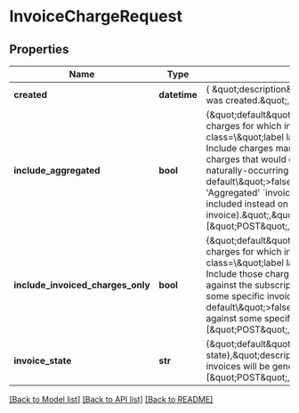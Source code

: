 # InvoiceChargeRequest

## Properties
Name | Type | Description | Notes
------------ | ------------- | ------------- | -------------
**created** | **datetime** | { \&quot;description\&quot; : \&quot;The UTC DateTime when the object was created.\&quot;, \&quot;verbs\&quot;:[] } | [optional] 
**include_aggregated** | **bool** | {\&quot;default\&quot;:false,\&quot;description\&quot;:\&quot;Outstanding charges for which invoices will be generated:&lt;br&gt;&lt;span class&#x3D;\\\&quot;label label-default\\\&quot;&gt;true&lt;/span&gt; &amp;mdash; Include charges marked with &#39;Aggregated&#39; &#x60;invoicingType&#x60; (i.e. charges that would otherwise be included anyway in the next naturally-occurring invoice)&lt;br&gt;&lt;span class&#x3D;\\\&quot;label label-default\\\&quot;&gt;false&lt;/span&gt; &amp;mdash; Exclude charges marked with &#39;Aggregated&#39; &#x60;invoicingType&#x60; (i.e. prefer that these charges be included instead on the next naturally-occurring invoice).\&quot;,\&quot;verbs\&quot;:[\&quot;POST\&quot;,\&quot;GET\&quot;]} | [optional] [default to False]
**include_invoiced_charges_only** | **bool** | {\&quot;default\&quot;:false,\&quot;description\&quot;:\&quot;Outstanding charges for which invoices will be generated:&lt;br&gt;&lt;span class&#x3D;\\\&quot;label label-default\\\&quot;&gt;true&lt;/span&gt; &amp;mdash; Include those charges raised with &#39;no invoice&#39; specified (i.e. charges against the subscription) &amp;mdash; as well as charges raised against some specific invoice.&lt;br&gt;&lt;span class&#x3D;\\\&quot;label label-default\\\&quot;&gt;false&lt;/span&gt; &amp;mdash; Include only charges raised against some specific invoice.\&quot;,\&quot;verbs\&quot;:[\&quot;POST\&quot;,\&quot;GET\&quot;]} | [optional] [default to False]
**invoice_state** | **str** | {\&quot;default\&quot;:null (invoice is raised in its default initial state),\&quot;description\&quot;:\&quot;Initial state with which any invoices will be generated.\&quot;,\&quot;verbs\&quot;:[\&quot;POST\&quot;,\&quot;GET\&quot;]} | [optional] 

[[Back to Model list]](../README.md#documentation-for-models) [[Back to API list]](../README.md#documentation-for-api-endpoints) [[Back to README]](../README.md)


